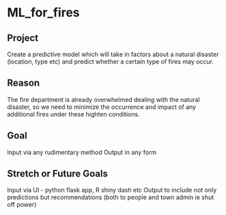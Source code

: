 # ML_for_fires
## Project

Create a predictive model which will take in factors about a natural disaster (location, type etc) and predict whether a certain type of fires may occur.

## Reason

The fire department is already overwhelmed dealing with the natural disaster, so we need to minimize the occurrence and impact of any additional fires under these highten conditions.

## Goal

Input via any rudimentary method
Output in any form

## Stretch or Future Goals

Input via UI - python flask app, R shiny dash etc
Output to include not only predictions but recommendations (both to people and town admin ie shut off power)
